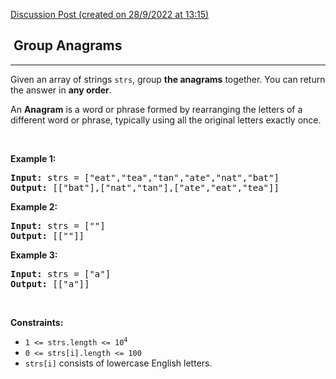 [Discussion Post (created on 28/9/2022 at 13:15)](https://leetcode.com/problems/group-anagrams/discuss/2751613/Easy-solution-using-Hashmap-oror-Solution-With-Comments-oror-Accepetd)  
<h2>  Group Anagrams</h2><hr><div><p>Given an array of strings <code>strs</code>, group <strong>the anagrams</strong> together. You can return the answer in <strong>any order</strong>.</p>

<p>An <strong>Anagram</strong> is a word or phrase formed by rearranging the letters of a different word or phrase, typically using all the original letters exactly once.</p>

<p>&nbsp;</p>
<p><strong>Example 1:</strong></p>
<pre><strong>Input:</strong> strs = ["eat","tea","tan","ate","nat","bat"]
<strong>Output:</strong> [["bat"],["nat","tan"],["ate","eat","tea"]]
</pre><p><strong>Example 2:</strong></p>
<pre><strong>Input:</strong> strs = [""]
<strong>Output:</strong> [[""]]
</pre><p><strong>Example 3:</strong></p>
<pre><strong>Input:</strong> strs = ["a"]
<strong>Output:</strong> [["a"]]
</pre>
<p>&nbsp;</p>
<p><strong>Constraints:</strong></p>

<ul>
	<li><code>1 &lt;= strs.length &lt;= 10<sup>4</sup></code></li>
	<li><code>0 &lt;= strs[i].length &lt;= 100</code></li>
	<li><code>strs[i]</code> consists of lowercase English letters.</li>
</ul>
</div>